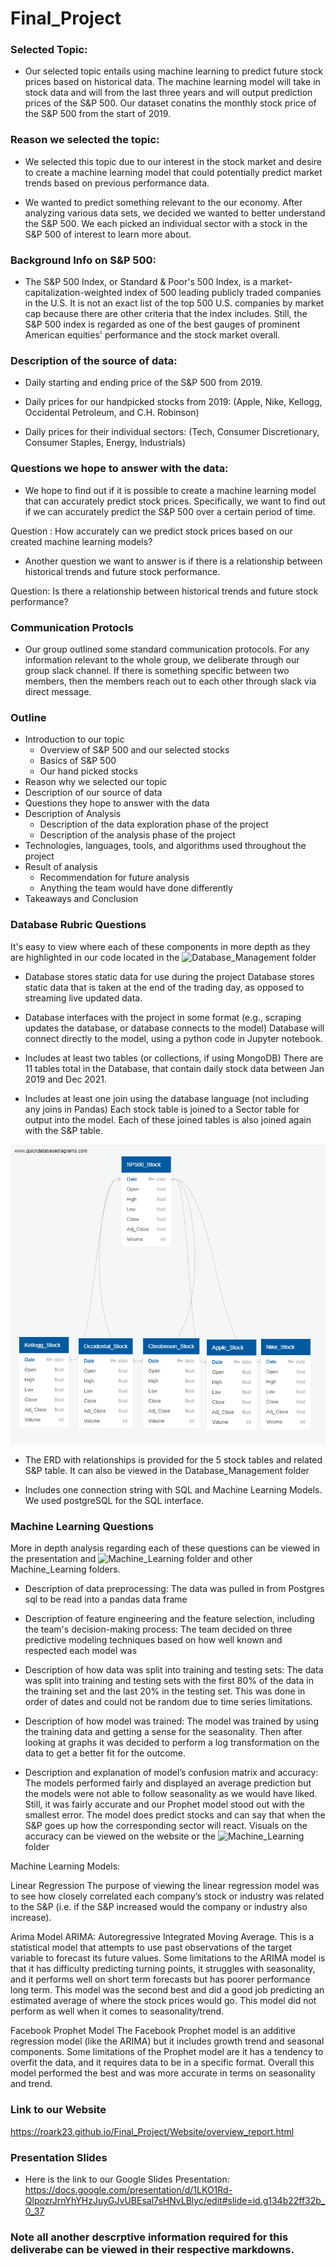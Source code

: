 # Final_Project

### Selected Topic:
- Our selected topic entails using machine learning to predict future stock prices based on historical data. The machine learning model will take in stock data and will from the last three years and will output prediction prices of the S&P 500. Our dataset conatins the monthly stock price of the S&P 500 from the start of 2019.

### Reason we selected the topic:
- We selected this topic due to our interest in the stock market and desire to create a machine learning model that could potentially predict market trends based on previous performance data. 

- We wanted to predict something relevant to the our economy. After analyzing various data sets, we decided we wanted to better understand the S&P 500. We each picked an individual sector with a stock in the   S&P 500 of interest to learn more about.

### Background Info on S&P 500:
- The S&P 500 Index, or Standard & Poor's 500 Index, is a market-capitalization-weighted index of 500 leading publicly traded companies in the U.S. It is not an exact list of the top 500 U.S. companies by market cap because there are other criteria that the index includes. Still, the S&P 500 index is regarded as one of the best gauges of prominent American equities' performance and the stock market overall.

### Description of the source of data:
- Daily starting and ending price of the S&P 500 from 2019.

- Daily prices for our handpicked stocks from 2019:
    (Apple, Nike, Kellogg, Occidental Petroleum, and C.H. Robinson)

- Daily prices for their individual sectors: 
(Tech, Consumer Discretionary, Consumer Staples, Energy, Industrials)


### Questions we hope to answer with the data:
- We hope to find out if it is possible to create a machine learning model that can accurately predict stock prices. Specifically, we want to find out if we can accurately predict the S&P 500 over a certain period of time. 

Question : How accurately can we predict stock prices based on our created machine learning models?

- Another question we want to answer is if there is a relationship between historical trends and future stock performance.

Question: Is there a relationship between historical trends and future stock performance?

### Communication Protocls
- Our group outlined some standard communication protocols. For any information relevant to the whole group, we deliberate through our group slack channel. If there is something specific between two members, then the members reach out to each other through slack via direct message.

### Outline
- Introduction to our topic
    - Overview of S&P 500 and our selected stocks
    - Basics of S&P 500
    - Our hand picked stocks
- Reason why we selected our topic 
- Description of our source of data 
- Questions they hope to answer with the data 
- Description of Analysis
    - Description of the data exploration phase of the project
    - Description of the analysis phase of the project 
- Technologies, languages, tools, and algorithms used throughout the project 
- Result of analysis
    - Recommendation for future analysis 
    - Anything the team would have done differently
- Takeaways and Conclusion


### Database Rubric Questions
It's easy to view where each of these components in more depth as they are highlighted in our code located in the ![Database_Management](/Database_Management/) folder

- Database stores static data for use during the project
Database stores static data that is taken at the end of the trading day, as opposed to streaming live updated data.

- Database interfaces with the project in some format (e.g., scraping updates the database, or database connects to the model)
Database will connect directly to the model, using a python code in Jupyter notebook.

- Includes at least two tables (or collections, if using MongoDB)
There are 11 tables total in the Database, that contain daily stock data between Jan 2019 and Dec 2021.

- Includes at least one join using the database language (not including any joins in Pandas)
Each stock table is joined to a Sector table for output into the model.  Each of these joined tables is also joined again with the S&P table.


![ERD](/Database_Management/KU_QuickDBD_ERD.png) 


- The ERD with relationships is provided for the 5 stock tables and related S&P table. It can also be viewed in the Database_Management folder 

- Includes one connection string with SQL and Machine Learning Models. We used postgreSQL for the SQL interface.

### Machine Learning Questions
More in depth analysis regarding each of these questions can be viewed in the presentation and ![Machine_Learning](/Machine_Learning_Final/) folder and other Machine_Learning folders.

- Description of data preprocessing: The data was pulled in from Postgres sql to be read into a pandas data frame

- Description of feature engineering and the feature selection, including the team's decision-making process: The team decided on three predictive modeling techniques based on how well known and respected each model was    

- Description of how data was split into training and testing sets: The data was split into training and testing sets with the first 80% of the data in the training set and the last 20% in the testing set. This was done in order of dates and could not be random due to time series limitations.     

- Description of how model was trained: The model was trained by using the training data and getting a sense for the seasonality. Then after looking at graphs it was decided to perform a log transformation on the data to get a better fit for the outcome.     

- Description and explanation of model’s confusion matrix and accuracy: The models performed fairly and displayed an average prediction but the models were not able to follow seasonality as we would have liked. Still, it was fairly accurate and our Prophet model stood out with the smallest error. The model does predict stocks and can say that when the S&P goes up how the corresponding sector will react. Visuals on the accuracy can be viewed on the website or the ![Machine_Learning](/Machine_Learning_Final/) folder


Machine Learning Models:

Linear Regression
The purpose of viewing the linear regression model was to see how closely correlated each company’s stock or industry was related to the S&P (i.e. if the S&P increased would the company or industry also increase).

Arima Model
ARIMA: Autoregressive Integrated Moving Average. This is a statistical model that attempts to use past observations of the target variable to forecast its future values. Some limitations to the ARIMA model is that it has difficulty predicting turning points, it struggles with seasonality, and it performs well on short term forecasts but has poorer performance long term. This model was the second best and did a good job predicting an estimated average of where the stock prices would go. This model did not perform as well when it comes to seasonality/trend.

Facebook Prophet Model
The Facebook Prophet model is an additive regression model (like the ARIMA) but it includes growth trend and seasonal components. Some limitations of the Prophet model are it has a tendency to overfit the data, and it requires data to be in a specific format. Overall this model performed the best and was more accurate in terms on seasonality and trend. 


### Link to our Website
https://roark23.github.io/Final_Project/Website/overview_report.html


### Presentation Slides
- Here is the link to our Google Slides Presentation:
https://docs.google.com/presentation/d/1LKO1Rd-QlpozrJrnYhYHzJuyGJvUBEsal7sHNvLBlyc/edit#slide=id.g134b22ff32b_0_37

### Note all another descrptive information required for this deliverabe can be viewed in their respective markdowns.
